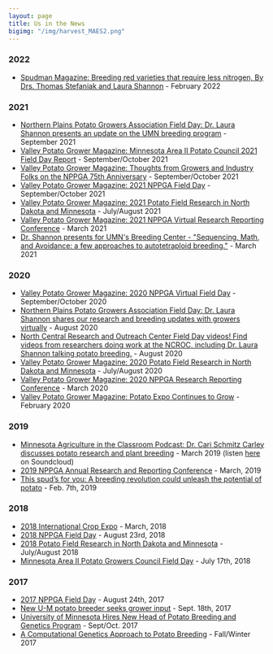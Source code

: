 ```yaml
---
layout: page
title: Us in the News
bigimg: "/img/harvest_MAES2.png"
---
```

### 2022
* [Spudman Magazine: Breeding red varieties that require less nitrogen, By Drs. Thomas Stefaniak and Laura Shannon](http://digital.spudman.com/i/1446621-february-2022/25?) - February 2022

### 2021
* [Northern Plains Potato Growers Association Field Day: Dr. Laura Shannon presents an update on the UMN breeding program](https://www.youtube.com/watch?v=vmkRhp1Its4) - September 2021
* [Valley Potato Grower Magazine: Minnesota Area II Potato Council 2021 Field Day Report](http://www.valleypotatogrower.com/flipbookSeptOct2021mag/flipbook/?page=12) - September/October 2021
* [Valley Potato Grower Magazine: Thoughts from Growers and Industry Folks on the NPPGA 75th Anniversary](http://www.valleypotatogrower.com/flipbookSeptOct2021mag/flipbook/?page=28) - September/October 2021
* [Valley Potato Grower Magazine: 2021 NPPGA Field Day](http://www.valleypotatogrower.com/flipbookSeptOct2021mag/flipbook/?page=22) - September/October 2021
* [Valley Potato Grower Magazine: 2021 Potato Field Research in North Dakota and Minnesota](http://www.valleypotatogrower.com/flipbookJulyAug2021mag/flipbook/?page=20) - July/August 2021
* [Valley Potato Grower Magazine: 2021 NPPGA Virtual Research Reporting Conference](http://www.valleypotatogrower.com/flipbookMarch2021mag/flipbook/?page=22) - March 2021
* [Dr. Shannon presents for UMN's Breeding Center - "Sequencing, Math, and Avoidance: a few approaches to autotetraploid breeding."](https://www.youtube.com/watch?v=w0QL5titNv4) - March 2021


### 2020
* [Valley Potato Grower Magazine: 2020 NPPGA Virtual Field Day](http://www.valleypotatogrower.com/flipbookSeptOct2020mag/flipbook/?page=24) - September/October 2020
* [Northern Plains Potato Growers Association Field Day: Dr. Laura Shannon shares our research and breeding updates with growers virtually](https://www.youtube.com/watch?v=Fo00-M83g3Q&list=PLnn8HanJ32l48FRx8JYWKRmvQwTes3bFx&index=6&t=0s) - August 2020
* [North Central Research and Outreach Center Field Day videos! Find videos from researchers doing work at the NCROC, including Dr. Laura Shannon talking potato breeding.](https://ncroc.cfans.umn.edu/news-events/virtual-visitors-day) - August 2020
* [Valley Potato Grower Magazine: 2020 Potato Field Research in North Dakota and Minnesota](http://www.valleypotatogrower.com/flipbookJulyAug2020mag/flipbook/?page=18) - July/August 2020
* [Valley Potato Grower Magazine: 2020 NPPGA Research Reporting Conference](http://www.valleypotatogrower.com/flipbookMarch2020mag/flipbook/?page=20) - March 2020
* [Valley Potato Grower Magazine: Potato Expo Continues to Grow](http://www.valleypotatogrower.com/flipbookFeb2020mag/flipbook/?page=2) - February 2020


### 2019
* [Minnesota Agriculture in the Classroom Podcast: Dr. Cari Schmitz Carley discusses potato research and plant breeding](https://minnesota.agclassroom.org/educator/podcast.cfm) - March 2019
    (listen [here](https://soundcloud.com/user-387867245/maitc-march-final]) on Soundcloud)
* [2019 NPPGA Annual Research and Reporting Conference](http://www.valleypotatogrower.com/flipbookMarch2019mag/flipbook/?page=22) - March, 2019
* [This spud’s for you: A breeding revolution could unleash the potential of potato](https://www.sciencemag.org/news/2019/02/spud-s-you-breeding-revolution-could-unleash-potential-potato?r3f_986=https%3A//www.google.com/) - Feb. 7th, 2019


### 2018
* [2018 International Crop Expo](http://www.valleypotatogrower.com/flipbookMarch2018mag/flipbook/?page=10) - March, 2018
* [2018 NPPGA Field Day](http://www.valleypotatogrower.com/flipbookSeptoct2018mag/flipbook/?page=20) - August 23rd, 2018
* [2018 Potato Field Research in North Dakota and Minnesota](http://www.valleypotatogrower.com/flipbookJulyAugust2018Mag/flipbook/?page=10) - July/August 2018
* [Minnesota Area II Potato Growers Council Field Day](http://www.valleypotatogrower.com/flipbookSeptoct2018mag/flipbook/?page=26) - July 17th, 2018

### 2017
* [2017 NPPGA Field Day](http://www.valleypotatogrower.com/flipbookSeptOct2017Mag/flipbook/?page=18) - August 24th, 2017
* [New U-M potato breeder seeks grower input](https://www.farmprogress.com/crops/new-u-m-potato-breeder-seeks-grower-input) - Sept. 18th, 2017
* [University of Minnesota Hires New Head of Potato Breeding and Genetics Program](http://www.valleypotatogrower.com/flipbookSeptOct2017Mag/flipbook/?page=26) - Sept/Oct. 2017
* [A Computational Genetics Approach to Potato Breeding](https://horticulture.umn.edu/sites/horticulture.umn.edu/files/alumninewsletter-fall2017.pdf) - Fall/Winter 2017
